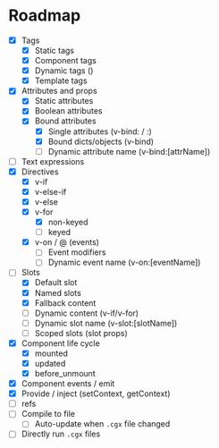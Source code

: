 # Roadmap

- [X] Tags
	- [X] Static tags
	- [X] Component tags
	- [X] Dynamic tags (<component is="...">)
	- [X] Template tags
- [X] Attributes and props
	- [X] Static attributes
	- [X] Boolean attributes
	- [X] Bound attributes
		- [X] Single attributes (v-bind: / :)
		- [X] Bound dicts/objects (v-bind)
		- [ ] Dynamic attribute name (v-bind:[attrName])
- [ ] Text expressions
- [X] Directives
	- [X] v-if
	- [X] v-else-if
	- [X] v-else
	- [X] v-for
		- [X] non-keyed
		- [ ] keyed
	- [X] v-on / @ (events)
		- [ ] Event modifiers
		- [ ] Dynamic event name (v-on:[eventName])
- [ ] Slots
	- [X] Default slot
	- [X] Named slots
	- [X] Fallback content
	- [ ] Dynamic content (v-if/v-for)
	- [ ] Dynamic slot name (v-slot:[slotName])
	- [ ] Scoped slots (slot props)
- [X] Component life cycle
	- [X] mounted
	- [X] updated
	- [X] before_unmount
- [X] Component events / emit
- [X] Provide / inject (setContext, getContext)
- [ ] refs
- [ ] Compile to file
	- [ ] Auto-update when `.cgx` file changed
- [ ] Directly run `.cgx` files
